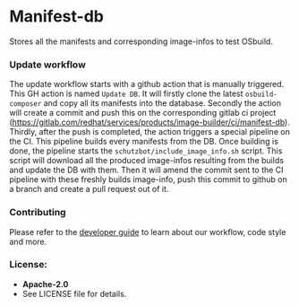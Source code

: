 Manifest-db
=======

Stores all the  manifests and corresponding image-infos to test OSbuild.

### Update workflow

The update workflow starts with a github action that is manually triggered. This
GH action is named `Update DB`. It will firstly clone the latest
`osbuild-composer` and copy all its manifests into the database. Secondly the
action will create a commit and push this on the corresponding gitlab ci
project
(https://gitlab.com/redhat/services/products/image-builder/ci/manifest-db).
Thirdly, after the push is completed, the action triggers a special pipeline on
the CI. This pipeline builds every manifests from the DB. Once building is done,
the pipeline starts the `schutzbot/include_image_info.sh` script. This script
will download all the produced image-infos resulting from the builds and update
the DB with them. Then it will amend the commit sent to the CI pipeline with
these freshly builds image-info, push this commit to github on a branch and
create a pull request out of it.

### Contributing

Please refer to the [developer guide](https://www.osbuild.org/guides/developer-guide/developer-guide.html) to learn about our workflow, code style and more.

### License:

 - **Apache-2.0**
 - See LICENSE file for details.
